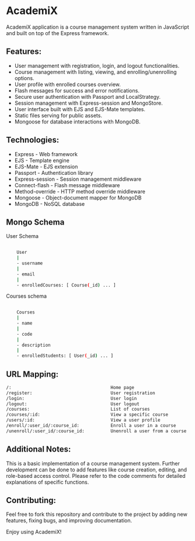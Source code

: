 # AcademiX 
AcademiX application is a course management system written in JavaScript and built on top of the Express framework.

## Features:

- User management with registration, login, and logout functionalities.
- Course management with listing, viewing, and enrolling/unenrolling options.
- User profile with enrolled courses overview.
- Flash messages for success and error notifications.
- Secure user authentication with Passport and LocalStrategy.
- Session management with Express-session and MongoStore.
- User interface built with EJS and EJS-Mate templates.
- Static files serving for public assets.
- Mongoose for database interactions with MongoDB.

## Technologies:
- Express - Web framework
- EJS - Template engine
- EJS-Mate - EJS extension
- Passport - Authentication library
- Express-session - Session management middleware
- Connect-flash - Flash message middleware
- Method-override - HTTP method override middleware
- Mongoose - Object-document mapper for MongoDB
- MongoDB - NoSQL database

## Mongo Schema
User Schema

``` bash
 
    User
    |
    - username
    |
    - email
    |
    - enrolledCourses: [ Course(_id) ... ]
```
Courses schema

``` bash
 
    Courses
    |
    - name
    |
    - code
    |
    - description
    |
    - enrolledStudents: [ User(_id) ... ]
```

## URL Mapping:

``` bash
/:                                      Home page
/register:                              User registration
/login:                                 User login
/logout:                                User logout
/courses:                               List of courses
/courses/:id:                           View a specific course
/users/:id:                             View a user profile
/enroll/:user_id/:course_id:            Enroll a user in a course
/unenroll/:user_id/:course_id:          Unenroll a user from a course
```

## Additional Notes:

This is a basic implementation of a course management system.
Further development can be done to add features like course creation, editing, and role-based access control.
Please refer to the code comments for detailed explanations of specific functions.

## Contributing:

Feel free to fork this repository and contribute to the project by adding new features, fixing bugs, and improving documentation.

Enjoy using AcademiX!